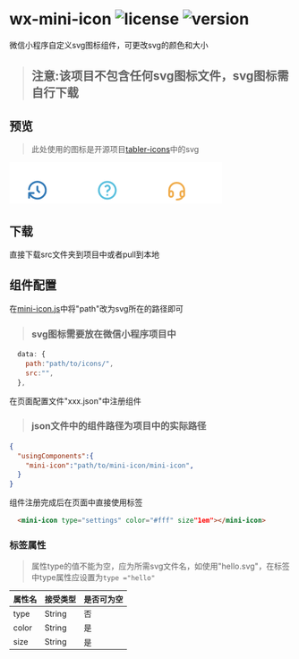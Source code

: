 # wx-mini-icon ![license](https://img.shields.io/badge/license-MIT-blue) ![version](https://img.shields.io/badge/version-1.0.0-brightgreen)
微信小程序自定义svg图标组件，可更改svg的颜色和大小
> ## 注意:该项目不包含任何svg图标文件，svg图标需自行下载
## 预览
> 此处使用的图标是开源项目[tabler-icons](https://github.com/tabler/tabler-icons)中的svg

![preview](./preview-img/Capture.PNG)
## 下载
直接下载src文件夹到项目中或者pull到本地
## 组件配置
在[mini-icon.js](./src/mini-icon.js)中将"path"改为svg所在的路径即可
>### svg图标需要放在微信小程序项目中
```javascript
  data: {
    path:"path/to/icons/",
    src:"",
  },
```
在页面配置文件"xxx.json"中注册组件
>### json文件中的组件路径为项目中的实际路径
```json
{
  "usingComponents":{
    "mini-icon":"path/to/mini-icon/mini-icon",
  }
}
```
组件注册完成后在页面中直接使用标签
```html
  <mini-icon type="settings" color="#fff" size"1em"></mini-icon>
```
### 标签属性
> 属性type的值不能为空，应为所需svg文件名，如使用"hello.svg"，在标签中type属性应设置为`type ="hello"`

|属性名|接受类型|是否可为空|
|---|---|---|
|type|String|否|
|color|String|是|
|size|String|是|

